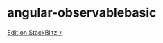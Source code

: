 # angular-observablebasic

[Edit on StackBlitz ⚡️](https://stackblitz.com/edit/angular-observablebasic)